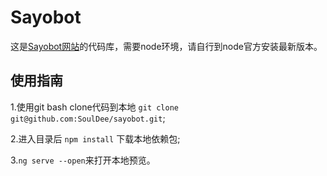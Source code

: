# Sayobot

这是[Sayobot网站](https://osu.sayobot.cn/)的代码库，需要node环境，请自行到node官方安装最新版本。

## 使用指南

1.使用git bash clone代码到本地 `git clone git@github.com:SoulDee/sayobot.git`;

2.进入目录后 `npm install` 下载本地依赖包;

3.`ng serve --open`来打开本地预览。
